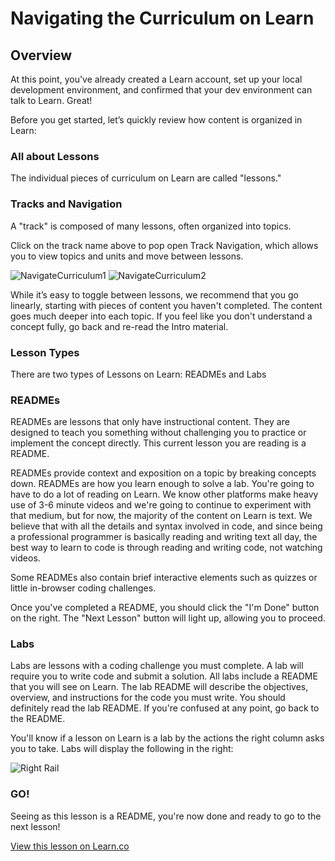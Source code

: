 # Navigating the Curriculum on Learn

## Overview

At this point, you've already created a Learn account, set up your local development environment, and confirmed that your dev environment can talk to Learn. Great!

Before you get started, let’s quickly review how content is organized in Learn:

### All about Lessons

The individual pieces of curriculum on Learn are called "lessons."

### Tracks and Navigation
A "track" is composed of many lessons, often organized into topics.

Click on the track name above to pop open Track Navigation, which allows you to view topics and units and move between lessons.

![NavigateCurriculum1](https://s3.amazonaws.com/learn-verified/NavigateCurriculum1.png)
![NavigateCurriculum2](https://s3.amazonaws.com/learn-verified/NavigateCurriculum2.png)

While it’s easy to toggle between lessons, we recommend that you go linearly, starting with pieces of content you haven't completed. The content goes much deeper into each topic. If you feel like you don't understand a concept fully, go back and re-read the Intro material.

### Lesson Types
There are two types of Lessons on Learn: READMEs and Labs

### READMEs
READMEs are lessons that only have instructional content. They are designed to teach you something without challenging you to practice or implement the concept directly. This current lesson you are reading is a README.

READMEs provide context and exposition on a topic by breaking concepts down. READMEs are how you learn enough to solve a lab.
You're going to have to do a lot of reading on Learn. We know other platforms make heavy use of 3-6 minute videos and we're going to continue to experiment with that medium, but for now, the majority of the content on Learn is text. We believe that with all the details and syntax involved in code, and since being a professional programmer is basically reading and writing text all day, the best way to learn to code is through reading and writing code, not watching videos.

Some READMEs also contain brief interactive elements such as quizzes or little in-browser coding challenges.

Once you've completed a README, you should click the "I'm Done" button on the right. The "Next Lesson" button will light up, allowing you to proceed.

### Labs

Labs are lessons with a coding challenge you must complete. A lab will require you to write code and submit a solution.
All labs include a README that you will see on Learn. The lab README will describe the objectives, overview, and instructions for the code you must write. You should definitely read the lab README. If you're confused at any point, go back to the README.

You'll know if a lesson on Learn is a lab by the actions the right column asks you to take. Labs will display the following in the right:

![Right Rail](https://s3.amazonaws.com/learn-verified/right_rail_lab.png)

### GO! 

Seeing as this lesson is a README, you're now done and ready to go to the next lesson!


<a href='https://learn.co/lessons/welcome-one' data-visibility='hidden'>View this lesson on Learn.co</a>
